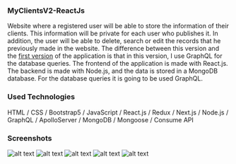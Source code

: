 ### MyClientsV2-ReactJs

Website where a registered user will be able to store the information of their clients.
This information will be private for each user who publishes it.
In addition, the user will be able to delete, search or edit the records that he previously made in the website.
The difference between this version and the [first version](https://github.com/MartinLaRosa27/MyClients-ReactJs) of the application is that in this version, I use GraphQL for the database queries.
The frontend of the application is made with React.js.
The backend is made with Node.js, and the data is stored in a MongoDB database. For the database queries it is going to be used GraphQL.

### Used Technologies

HTML / CSS / Bootstrap5 / JavaScript / React.js / Redux / Next.js / Node.js / GraphQL / ApolloServer / MongoDB / Mongoose / Consume API

### Screenshots

![alt text](https://github.com/MartinLaRosa27/MyClientsV2-ReactJs/blob/main/resources/screenshot01.png?raw=true)
![alt text](https://github.com/MartinLaRosa27/MyClientsV2-ReactJs/blob/main/resources/screenshot02.png?raw=true)
![alt text](https://github.com/MartinLaRosa27/MyClientsV2-ReactJs/blob/main/resources/screenshot03.png?raw=true)
![alt text](https://github.com/MartinLaRosa27/MyClientsV2-ReactJs/blob/main/resources/screenshot04.png?raw=true)
![alt text](https://github.com/MartinLaRosa27/MyClientsV2-ReactJs/blob/main/resources/screenshot05.png?raw=true)
